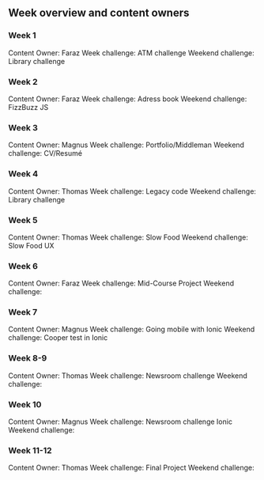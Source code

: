 ## Week overview and content owners 

### Week 1 
Content Owner: Faraz 
Week challenge: ATM challenge 
Weekend challenge: Library challenge

### Week 2 
Content Owner: Faraz 
Week challenge: Adress book 
Weekend challenge: FizzBuzz JS


### Week 3 
Content Owner: Magnus 
Week challenge: Portfolio/Middleman 
Weekend challenge: CV/Resumé 


### Week 4 
Content Owner: Thomas 
Week challenge: Legacy code 
Weekend challenge: Library challenge


### Week 5 
Content Owner: Thomas
Week challenge: Slow Food 
Weekend challenge: Slow Food UX 


### Week 6 
Content Owner: Faraz 
Week challenge: Mid-Course Project 
Weekend challenge: 

### Week 7  
Content Owner: Magnus
Week challenge: Going mobile with Ionic
Weekend challenge: Cooper test in Ionic 

### Week 8-9  
Content Owner: Thomas
Week challenge: Newsroom challenge 
Weekend challenge:

### Week 10  
Content Owner: Magnus
Week challenge: Newsroom challenge Ionic 
Weekend challenge: 

### Week 11-12  
Content Owner: Thomas 
Week challenge: Final Project 
Weekend challenge:
